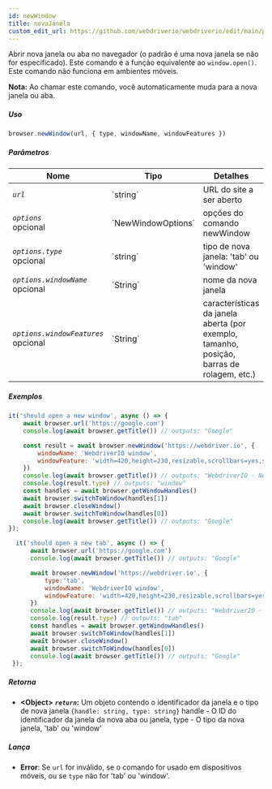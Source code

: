 ```yaml
---
id: newWindow
title: novaJanela
custom_edit_url: https://github.com/webdriverio/webdriverio/edit/main/packages/webdriverio/src/commands/browser/newWindow.ts
---
```


Abrir nova janela ou aba no navegador (o padrão é uma nova janela se não for especificado).
Este comando é a função equivalente ao `window.open()`. Este comando não funciona em ambientes móveis.

__Nota:__ Ao chamar este comando, você automaticamente muda para a nova janela ou aba.

##### Uso

```js
browser.newWindow(url, { type, windowName, windowFeatures })
```

##### Parâmetros

<table>
  <thead>
    <tr>
      <th>Nome</th><th>Tipo</th><th>Detalhes</th>
    </tr>
  </thead>
  <tbody>
    <tr>
      <td><code><var>url</var></code></td>
      <td>`string`</td>
      <td>URL do site a ser aberto</td>
    </tr>
    <tr>
      <td><code><var>options</var></code><br /><span className="label labelWarning">opcional</span></td>
      <td>`NewWindowOptions`</td>
      <td>opções do comando newWindow</td>
    </tr>
    <tr>
      <td><code><var>options.type</var></code><br /><span className="label labelWarning">opcional</span></td>
      <td>`string`</td>
      <td>tipo de nova janela: 'tab' ou 'window'</td>
    </tr>
    <tr>
      <td><code><var>options.windowName</var></code><br /><span className="label labelWarning">opcional</span></td>
      <td>`String`</td>
      <td>nome da nova janela</td>
    </tr>
    <tr>
      <td><code><var>options.windowFeatures</var></code><br /><span className="label labelWarning">opcional</span></td>
      <td>`String`</td>
      <td>características da janela aberta (por exemplo, tamanho, posição, barras de rolagem, etc.)</td>
    </tr>
  </tbody>
</table>

##### Exemplos

```js title="newWindowSync.js"
it('should open a new window', async () => {
    await browser.url('https://google.com')
    console.log(await browser.getTitle()) // outputs: "Google"

    const result = await browser.newWindow('https://webdriver.io', {
        windowName: 'WebdriverIO window',
        windowFeature: 'width=420,height=230,resizable,scrollbars=yes,status=1',
    })
    console.log(await browser.getTitle()) // outputs: "WebdriverIO · Next-gen browser and mobile automation test framework for Node.js"
    console.log(result.type) // outputs: "window"
    const handles = await browser.getWindowHandles()
    await browser.switchToWindow(handles[1])
    await browser.closeWindow()
    await browser.switchToWindow(handles[0])
    console.log(await browser.getTitle()) // outputs: "Google"
});

```

```js title="newTabSync.js"
  it('should open a new tab', async () => {
      await browser.url('https://google.com')
      console.log(await browser.getTitle()) // outputs: "Google"

      await browser.newWindow('https://webdriver.io', {
          type:'tab',
          windowName: 'WebdriverIO window',
          windowFeature: 'width=420,height=230,resizable,scrollbars=yes,status=1',
      })
      console.log(await browser.getTitle()) // outputs: "WebdriverIO · Next-gen browser and mobile automation test framework for Node.js"
      console.log(result.type) // outputs: "tab"
      const handles = await browser.getWindowHandles()
      await browser.switchToWindow(handles[1])
      await browser.closeWindow()
      await browser.switchToWindow(handles[0])
      console.log(await browser.getTitle()) // outputs: "Google"
 });
```

##### Retorna

- **&lt;Object&gt;**
            **<code><var>return</var></code>:**           Um objeto contendo o identificador da janela e o tipo de nova janela `{handle: string, type: string}` handle - O ID do identificador da janela da nova aba ou janela, type - O tipo da nova janela, 'tab' ou 'window'    
##### Lança

- **Error**:  Se `url` for inválido, se o comando for usado em dispositivos móveis, ou se `type` não for 'tab' ou 'window'.
